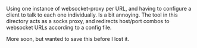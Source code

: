 
Using one instance of websocket-proxy per URL, and having to configure a
client to talk to each one individually. Is a bit annoying. The tool in
this directory acts as a socks proxy, and redirects host/port combos to
websocket URLs according to a config file.

More soon, but wanted to save this before I lost it.
